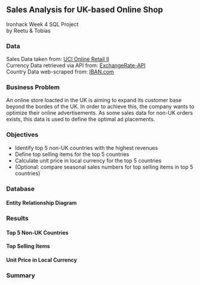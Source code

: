 ## Sales Analysis for UK-based Online Shop
Ironhack Week 4 SQL Project<br>
by Reetu & Tobias

### Data
Sales Data taken from: [UCI Online Retail II](https://archive.ics.uci.edu/dataset/502/online+retail+ii)<br>
Currency Data retrieved via API from: [ExchangeRate-API](https://www.exchangerate-api.com/)<br>
Country Data web-scraped from: [IBAN.com](https://www.iban.com/currency-codes)

### Business Problem
An online store loacted in the UK is aiming to expand its customer base beyond the bordes of the UK. In order to achieve this, the company wants to optimize their online advertisements. As some sales data for non-UK orders exists, this data is used to define the optimal ad placements.

### Objectives
- Identify top 5 non-UK countries with the highest revenues
- Define top selling items for the top 5 countries
- Calculate unit price in local currency for the top 5 countries
- (Optional: compare seasonal sales numbers for top selling items in top 5 countries)

### Database

#### Entity Relationship Diagram

### Results

#### Top 5 Non-UK Countries

#### Top Selling Items

#### Unit Price in Local Currency

### Summary

